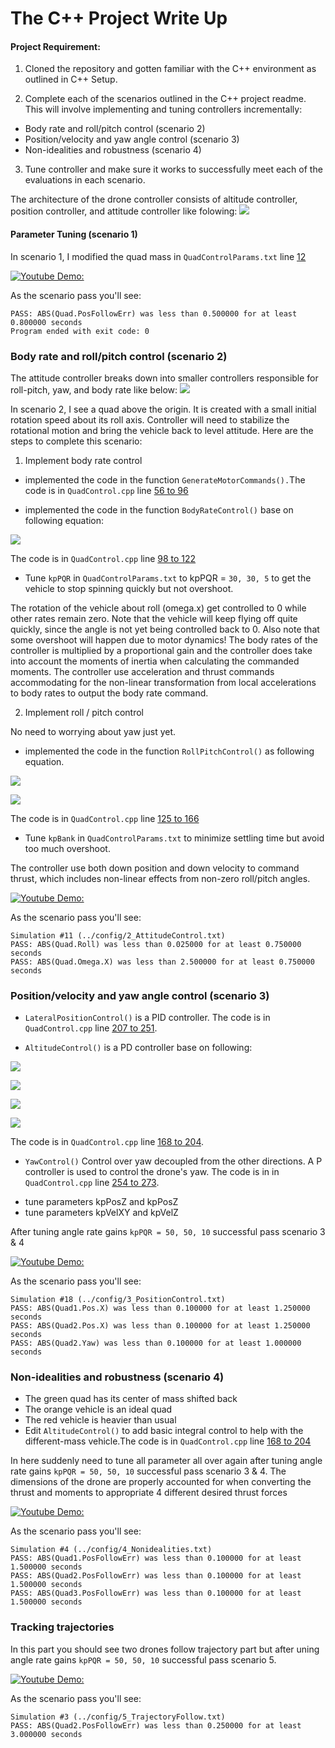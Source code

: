 # The C++ Project Write Up #
    
#### Project Requirement:
1. Cloned the repository and gotten familiar with the C++ environment as outlined in C++ Setup.    
  
2. Complete each of the scenarios outlined in the C++ project readme. This will involve implementing and tuning   controllers incrementally:
 - Body rate and roll/pitch control (scenario 2)
 - Position/velocity and yaw angle control (scenario 3)
 - Non-idealities and robustness (scenario 4)   
 
3. Tune controller and make sure it works to successfully meet each of the evaluations in each scenario.    

The architecture of the  drone controller consists of altitude controller, position controller, and attitude controller like folowing:
![](./images/3d_control.png)    

#### Parameter Tuning (scenario 1)
In scenario 1, I modified the quad mass in `QuadControlParams.txt` line [12](./config/QuadControlParams.txt#L12) 

[![Youtube Demo:](https://img.youtube.com/vi/oNuX0w8yZDE/0.jpg)](https://www.youtube.com/watch?v=oNuX0w8yZDE)   
    
As the scenario pass you'll see:
```
PASS: ABS(Quad.PosFollowErr) was less than 0.500000 for at least 0.800000 seconds
Program ended with exit code: 0
```
### Body rate and roll/pitch control (scenario 2) ###   

The attitude controller breaks down into smaller controllers responsible for roll-pitch, yaw, and body rate like below:
![](./images/attitude_control.png)

 In scenario 2, I see a quad above the origin. It is created with a small initial rotation speed about its roll axis. Controller will need to stabilize the rotational motion and bring the vehicle back to level attitude.
Here are the steps to complete this scenario:   

1. Implement body rate control

 - implemented the code in the function `GenerateMotorCommands().`The code is in `QuadControl.cpp` line [56 to 96](/src/QuadControl.cpp#L56-L96) 
 
 - implemented the code in the function `BodyRateControl()` base on following equation:
 
 ![](./images/bodyrate.png)
 
 The code is in `QuadControl.cpp` line [98 to 122](/src/QuadControl.cpp#L98-L122) 
 
 - Tune `kpPQR` in `QuadControlParams.txt` to kpPQR = `30, 30, 5` to get the vehicle to stop spinning quickly but not overshoot.

 The rotation of the vehicle about roll (omega.x) get controlled to 0 while other rates remain zero. Note that the vehicle will keep flying off quite quickly, since the angle is not yet being controlled back to 0.  Also note that some overshoot will happen due to motor dynamics! The body rates of the controller is multiplied by a proportional gain and the controller does take into account the moments of inertia when calculating the commanded moments. The controller use acceleration and thrust commands accommodating for the non-linear transformation from local accelerations to body rates to output the body rate command.

2. Implement roll / pitch control   

No need to worrying about yaw just yet.

 - implemented the code in the function `RollPitchControl()` as following equation. 
 
 ![](./images/roll.png)   
 
 ![](./images/roll2.png)
 
 The code is in `QuadControl.cpp` line [125 to 166](/src/QuadControl.cpp#L125-L166)  
 - Tune `kpBank` in `QuadControlParams.txt` to minimize settling time but avoid too much overshoot.   
 
 The controller use both down position and down velocity to command thrust, which includes non-linear effects from non-zero roll/pitch angles.

[![Youtube Demo:](https://img.youtube.com/vi/ZAcTQpNt_sg/0.jpg)](https://www.youtube.com/watch?v=ZAcTQpNt_sg)
    
As the scenario pass you'll see:
```
Simulation #11 (../config/2_AttitudeControl.txt)
PASS: ABS(Quad.Roll) was less than 0.025000 for at least 0.750000 seconds
PASS: ABS(Quad.Omega.X) was less than 2.500000 for at least 0.750000 seconds
```
### Position/velocity and yaw angle control (scenario 3) ###
    
  - `LateralPositionControl()` is a PID controller. The code is in `QuadControl.cpp` line [207 to 251](/src/QuadControl.cpp#L207-L251).   
  
  - `AltitudeControl()` is a PD controller base on following:   
  
![](./images/alt1.png)    

![](./images/alt2.png)    

![](./images/alt3.png)    

![](./images/alt4.png)    

The code is in `QuadControl.cpp` line [168 to 204](/src/QuadControl.cpp#L168-L204).
  - `YawControl()` Control over yaw decoupled from the other directions. A P controller is used to control the  drone's yaw. The code is in in `QuadControl.cpp` line [254 to 273](/src/QuadControl.cpp#L254-L273). 

[](./images/yaw_control.png)   

  - tune parameters kpPosZ and kpPosZ
  - tune parameters kpVelXY and kpVelZ
  
After tuning angle rate gains `kpPQR = 50, 50, 10` successful pass scenario 3 & 4

[![Youtube Demo:](https://img.youtube.com/vi/RRuN89Ynjrk/0.jpg)](https://www.youtube.com/watch?v=RRuN89Ynjrk)
    
As the scenario pass you'll see:
```
Simulation #18 (../config/3_PositionControl.txt)
PASS: ABS(Quad1.Pos.X) was less than 0.100000 for at least 1.250000 seconds
PASS: ABS(Quad2.Pos.X) was less than 0.100000 for at least 1.250000 seconds
PASS: ABS(Quad2.Yaw) was less than 0.100000 for at least 1.000000 seconds
```
### Non-idealities and robustness (scenario 4) ###
    
 - The green quad has its center of mass shifted back
 - The orange vehicle is an ideal quad
 - The red vehicle is heavier than usual
 - Edit `AltitudeControl()` to add basic integral control to help with the different-mass vehicle.The code is in `QuadControl.cpp` line [168 to 204](/src/QuadControl.cpp#L168-L204)

In here suddenly need to tune all parameter all over again after tuning angle rate gains `kpPQR = 50, 50, 10` successful pass scenario 3 & 4. The dimensions of the drone are properly accounted for when converting the thrust and moments to appropriate 4 different desired thrust forces

[![Youtube Demo:](https://img.youtube.com/vi/7zBqXAWNi4E/0.jpg)](https://www.youtube.com/watch?v=7zBqXAWNi4E)     

As the scenario pass you'll see:
```
Simulation #4 (../config/4_Nonidealities.txt)
PASS: ABS(Quad1.PosFollowErr) was less than 0.100000 for at least 1.500000 seconds
PASS: ABS(Quad2.PosFollowErr) was less than 0.100000 for at least 1.500000 seconds
PASS: ABS(Quad3.PosFollowErr) was less than 0.100000 for at least 1.500000 seconds
```
### Tracking trajectories ###   

In this part you should see two drones follow trajectory part but after uning angle rate gains `kpPQR = 50, 50, 10` successful pass scenario 5.   

[![Youtube Demo:](https://img.youtube.com/vi/eetnNu0gJfg/0.jpg)](https://www.youtube.com/watch?v=eetnNu0gJfg)
    
As the scenario pass you'll see:
```
Simulation #3 (../config/5_TrajectoryFollow.txt)
PASS: ABS(Quad2.PosFollowErr) was less than 0.250000 for at least 3.000000 seconds
```
